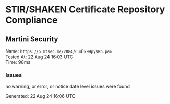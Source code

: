 # STIR/SHAKEN Certificate Repository Compliance

## Martini Security

Name: `https://p.mtsec.me/2884/Cudlk9HpysRn.pem`\
Tested At: 22 Aug 24 16:03 UTC\
Time: 98ms

### Issues

no warning, or error, or notice date level issues were found

Generated: 22 Aug 24 16:06 UTC
